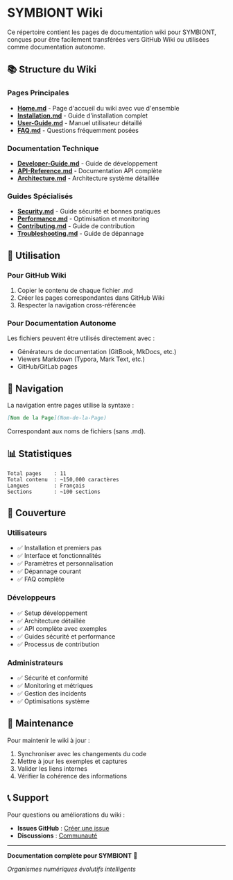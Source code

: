 # SYMBIONT Wiki

Ce répertoire contient les pages de documentation wiki pour SYMBIONT, conçues pour être facilement transférées vers GitHub Wiki ou utilisées comme documentation autonome.

## 📚 Structure du Wiki

### Pages Principales
- **[Home.md](Home.md)** - Page d'accueil du wiki avec vue d'ensemble
- **[Installation.md](Installation.md)** - Guide d'installation complet
- **[User-Guide.md](User-Guide.md)** - Manuel utilisateur détaillé
- **[FAQ.md](FAQ.md)** - Questions fréquemment posées

### Documentation Technique
- **[Developer-Guide.md](Developer-Guide.md)** - Guide de développement
- **[API-Reference.md](API-Reference.md)** - Documentation API complète
- **[Architecture.md](Architecture.md)** - Architecture système détaillée

### Guides Spécialisés
- **[Security.md](Security.md)** - Guide sécurité et bonnes pratiques
- **[Performance.md](Performance.md)** - Optimisation et monitoring
- **[Contributing.md](Contributing.md)** - Guide de contribution
- **[Troubleshooting.md](Troubleshooting.md)** - Guide de dépannage

## 🚀 Utilisation

### Pour GitHub Wiki
1. Copier le contenu de chaque fichier .md
2. Créer les pages correspondantes dans GitHub Wiki
3. Respecter la navigation cross-référencée

### Pour Documentation Autonome
Les fichiers peuvent être utilisés directement avec :
- Générateurs de documentation (GitBook, MkDocs, etc.)
- Viewers Markdown (Typora, Mark Text, etc.)
- GitHub/GitLab pages

## 🔗 Navigation

La navigation entre pages utilise la syntaxe :
```markdown
[Nom de la Page](Nom-de-la-Page)
```

Correspondant aux noms de fichiers (sans .md).

## 📊 Statistiques

```
Total pages    : 11
Total contenu  : ~150,000 caractères
Langues        : Français
Sections       : ~100 sections
```

## 🎯 Couverture

### Utilisateurs
- ✅ Installation et premiers pas
- ✅ Interface et fonctionnalités
- ✅ Paramètres et personnalisation
- ✅ Dépannage courant
- ✅ FAQ complète

### Développeurs
- ✅ Setup développement
- ✅ Architecture détaillée
- ✅ API complète avec exemples
- ✅ Guides sécurité et performance
- ✅ Processus de contribution

### Administrateurs
- ✅ Sécurité et conformité
- ✅ Monitoring et métriques
- ✅ Gestion des incidents
- ✅ Optimisations système

## 🔄 Maintenance

Pour maintenir le wiki à jour :
1. Synchroniser avec les changements du code
2. Mettre à jour les exemples et captures
3. Valider les liens internes
4. Vérifier la cohérence des informations

## 📞 Support

Pour questions ou améliorations du wiki :
- **Issues GitHub** : [Créer une issue](https://github.com/pinfada/SYMBIONT/issues)
- **Discussions** : [Communauté](https://github.com/pinfada/SYMBIONT/discussions)

---

**Documentation complète pour SYMBIONT** 🌟

*Organismes numériques évolutifs intelligents*